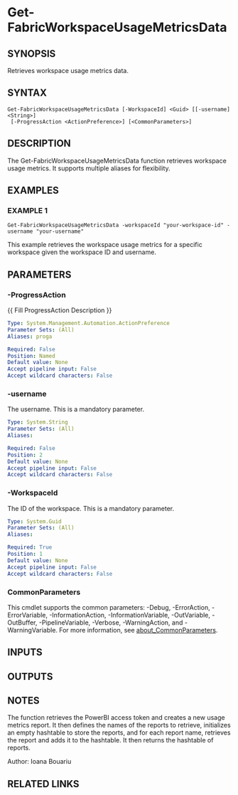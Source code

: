 ﻿---
external help file: FabricTools-help.xml
Module Name: FabricTools
online version: https://learn.microsoft.com/en-us/rest/api/fabric/eventhouse/items/list-eventhouses?tabs=HTTP
schema: 2.0.0
---

# Get-FabricWorkspaceUsageMetricsData

## SYNOPSIS
Retrieves workspace usage metrics data.

## SYNTAX

```
Get-FabricWorkspaceUsageMetricsData [-WorkspaceId] <Guid> [[-username] <String>]
 [-ProgressAction <ActionPreference>] [<CommonParameters>]
```

## DESCRIPTION
The Get-FabricWorkspaceUsageMetricsData function retrieves workspace usage metrics.
It supports multiple aliases for flexibility.

## EXAMPLES

### EXAMPLE 1
```
Get-FabricWorkspaceUsageMetricsData -workspaceId "your-workspace-id" -username "your-username"
```

This example retrieves the workspace usage metrics for a specific workspace given the workspace ID and username.

## PARAMETERS

### -ProgressAction
{{ Fill ProgressAction Description }}

```yaml
Type: System.Management.Automation.ActionPreference
Parameter Sets: (All)
Aliases: proga

Required: False
Position: Named
Default value: None
Accept pipeline input: False
Accept wildcard characters: False
```

### -username
The username.
This is a mandatory parameter.

```yaml
Type: System.String
Parameter Sets: (All)
Aliases:

Required: False
Position: 2
Default value: None
Accept pipeline input: False
Accept wildcard characters: False
```

### -WorkspaceId
The ID of the workspace.
This is a mandatory parameter.

```yaml
Type: System.Guid
Parameter Sets: (All)
Aliases:

Required: True
Position: 1
Default value: None
Accept pipeline input: False
Accept wildcard characters: False
```

### CommonParameters
This cmdlet supports the common parameters: -Debug, -ErrorAction, -ErrorVariable, -InformationAction, -InformationVariable, -OutVariable, -OutBuffer, -PipelineVariable, -Verbose, -WarningAction, and -WarningVariable. For more information, see [about_CommonParameters](http://go.microsoft.com/fwlink/?LinkID=113216).

## INPUTS

## OUTPUTS

## NOTES
The function retrieves the PowerBI access token and creates a new usage metrics report.
It then defines the names of the reports to retrieve, initializes an empty hashtable to store the reports, and for each report name, retrieves the report and adds it to the hashtable.
It then returns the hashtable of reports.

Author: Ioana Bouariu

## RELATED LINKS
